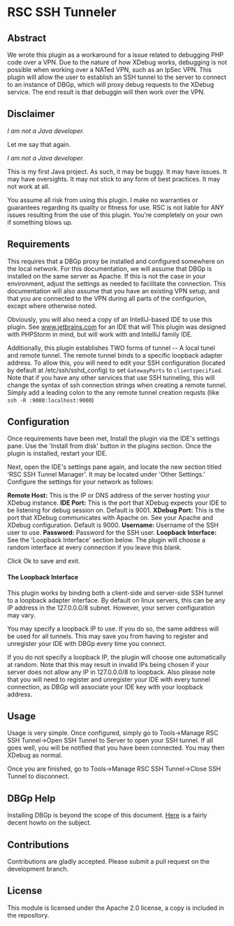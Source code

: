 RSC SSH Tunneler
================

## Abstract

We wrote this plugin as a workaround for a issue related to debugging PHP code over a VPN.  Due to the nature of how XDebug works,
debugging is not possible when working over a NATed VPN, such as an IpSec VPN.  This plugin will allow the user to establish
an SSH tunnel to the server to connect to an instance of DBGp, which will proxy debug requests to the XDebug service.  The
end result is that debuggin will then work over the VPN.

## Disclaimer

*I am not a Java developer.*

Let me say that again.

*I am not a Java developer.*

This is my first Java project.  As such, it may be buggy.  It may have issues.  It may have oversights.  It may not
stick to any form of best practices.  It may not work at all.

You assume all risk from using this plugin.  I make no warranties or guarantees regarding its quality or fitness for use.
RSC is not liable for ANY issues resulting from the use of this plugin.  You're completely on your own if something blows up.

## Requirements

This requires that a DBGp proxy be installed and configured somewhere on the local network.  For this documentation, we will
assume that DBGp is installed on the same server as Apache.  If this is not the case in your environment, adjust the settings
as needed to facilitate the connection.  This documentation will also assume that you have an existing VPN setup, and that
you are connected to the VPN during all parts of the configurion, except where otherwise noted.

Obviously, you will also need a copy of an IntelliJ-based IDE to use this plugin.  See www.jetbrains.com for an IDE that will
This plugin was designed with PHPStorm in mind, but will work with and IntelliJ family IDE.

Additionally, this plugin establishes TWO forms of tunnel -- A local tunel and remote tunnel.  The remote tunnel binds to a
specific loopback adapter address.  To allow this, you will need to edit your SSH configuration (located by default at /etc/ssh/sshd_config) to set `GatewayPorts`
to `clientspecified`.  Note that if you have any other services that use SSH tunneling, this will change the syntax of
ssh connection strings when creating a remote tunnel.  Simply add a leading colon to the any remote tunnel creation requsts (like `ssh -R :9000:localhost:9000`)

## Configuration

Once requirements have been met, Install the plugin via the IDE's settings pane.  Use the 'Install from disk' button in the
plugins section.  Once the plugin is installed, restart your IDE.

Next, open the IDE's settings pane again, and locate the new section titled 'RSC SSH Tunnel Manager'.  It may be located
under 'Other Settings.'  Configure the settings for your network as follows:

**Remote Host:**  This is the IP or DNS address of the server hosting your XDebug instance.
**IDE Port:**     This is the port that XDebug expects your IDE to be listening for debug session on.  Default is 9001.
**XDebug Port:**  This is the port that XDebug communicates with Apache on.  See your Apache and XDebug configuration.  Default is 9000.
**Username:**     Username of the SSH user to use.
**Password:**     Password for the SSH user.
**Loopback Interface:**  See the 'Loopback Interface' section below.  The plugin will choose a random interface at every connection if you leave this blank.

Click Ok to save and exit.

#### The Loopback Interface

This plugin works by binding both a client-side and server-side SSH tunnel to a loopback adapter interface.  By default on
linux servers, this can be any IP address in the 127.0.0.0/8 subnet.  However, your server configuration may vary.

You may specify a loopback IP to use.  If you do so, the same address will be used for all tunnels.  This may save you from
having to register and unregister your IDE with DBGp every time you connect.

If you do not specify a loopback IP, the plugin will choose one automatically at random.  Note that this may result in invalid IPs
being chosen if your server does not allow any IP in 127.0.0.0/8 to loopback.  Also please note that you will need to register
and unregister your IDE with every tunnel connection, as DBGp will associate your IDE key with your loopback address.

## Usage

Usage is very simple.  Once configured, simply go to Tools->Manage RSC SSH Tunnel->Open SSH Tunnel to Server to open your SSH tunnel.
If all goes well, you will be notified that you have been connected.  You may then XDebug as normal.

Once you are finished, go to Tools->Manage RSC SSH Tunnel->Close SSH Tunnel to disconnect.

## DBGp Help

Installing DBGp is beyond the scope of this document.  [Here](http://matthardy.net/blog/configuring-phpstorm-xdebug-dbgp-proxy-settings-remote-debugging-multiple-users/) is a
fairly decent howto on the subject.

## Contributions

Contributions are gladly accepted. Please submit a pull request on the development branch.

## License

This module is licensed under the Apache 2.0 license, a copy is included in the repository.
